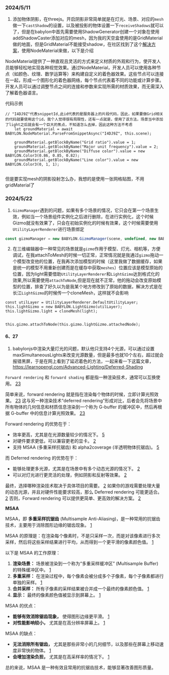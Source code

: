 ### 2024/5/11
1. 添加物体阴影，在threejs。开启阴影非常简单就是在灯光、场景、对应的`mesh`做一下`castShadow`的设置，以及被投影的物体设置一下`receiveShadows`就可以了，但是在babylon中首先需要使用ShadowGenerator创建一个对象在使用addShadowCaster添加对应的mesh，因为我的天空盒使用的是GridMaterial做的地面，但是GridMaterial不能接受shadow，在社区找到了这个[解决方案](https://forum.babylonjs.com/t/is-gridmaterial-unable-to-receive-shadows/27056)，使用NodeMaterial来做，以下是介绍

NodeMaterial提供了一种直观且灵活的方式来定义材质的外观和行为，使开发人员能够轻松地实现各种视觉效果。通过NodeMaterial，开发人员可以使用各种节点（如颜色、纹理、数学运算等）来构建自定义的着色器效果。这些节点可以连接在一起，形成一个图形化的着色器网络，每个节点代表着不同的功能或计算步骤。开发人员可以通过调整节点之间的连接和参数来实现所需的材质效果，而无需深入了解着色器语言。

代码示例
```tsx
// "I4DJ9Z"代表snippetId,此id代表的是服务器上的片段代码，因此，如果要做Grid相关的代码就要使用这个id，我个人觉得很有局限性，还有一点就是，使用了该方法，场景当中添加了light之后就会有一个巨大的焦点，不知道怎么去掉，因此这种方法不考虑
    let groundMaterial = await BABYLON.NodeMaterial.ParseFromSnippetAsync("I4DJ9Z", this.scene);
    
    groundMaterial.getBlockByName("Grid ratio").value = 1;
    groundMaterial.getBlockByName("Major unit frequency").value = 2;
    groundMaterial.getBlockByName("Diffuse color").value = new BABYLON.Color3(0.86, 0.85, 0.82);
    groundMaterial.getBlockByName("Line color").value = new BABYLON.Color3(0, 1, 1);
    
```

但是要实现mesh的阴影投射怎么办，我想的是使用一张网格贴图，不用gridMaterial了


### 2024/5/22
1. `GizmoManager`遇到的问题，如果有多个场景的情况，它只会在第一个场景生效，例如当一个场景组件实例化之后进行删除，在进行实例化，这个时候Gizmo就没有效果了，只会在初始实例化的时候有效果，这个时候需要使用`UtilityLayerRenderer`进行场景绑定
```ts
const gizmoManager = new BABYLON.GizmoManager(scene, undefined, new BABYLON.UtilityLayerRenderer(scene));
```
2. 在三维编辑器中一种常见的场景就是`gizmo`作用于模型、灯光、相机等，方便调试，在我attachToMesh的时候一切正常，正常情况就是我通过`gizmo`拖动一个模型改变他的位置，在我再次添加模型的时候（这里我做了数据缓存，如果是统一的模型不用重新创建而是在缓存中获取`meshes`）位置应该是模型原始的位置，因为light需要借助`UtilityLayerRenderer`和`LightGzimo`达到格式化的效果,所以需要使用`attachToNode`,但是现在就不正常，他的拖动会改变原始模型的位置，排查了好久以为是我某个地方修改到了原始的数据，解决方式是在长江`LightGizmo`的时候传一个cloneMesh，这样就不会影响
```tsx
const utilLayer = UtilityLayerRenderer.DefaultUtilityLayer;
this.lightGizmo = new BABYLON.LightGizmo(utilLayer);
this.lightGizmo.light = cloneMesh(light);


this.gizmo.attachToNode(this.gizmo.lightGizmo.attachedNode);
```


#### 6、27
1. babylonjs中渲染大量灯光的问题，默认他只支持4个光源，可以通过设置maxSimultaneousLights来改变光源数量，但是最多也就10个左右，超过就会报错黑屏，于是在网上看到了延迟着色的方法，一起来看一下这篇文章，https://learnopengl.com/Advanced-Lighting/Deferred-Shading

`Forward rendering` 和 `forward shading` 都是指一种渲染技术，通常可以互换使用。 [2](https://gamedevelopment.tutsplus.com/forward-rendering-vs-deferred-rendering--gamedev-12342a)[3](https://unrealartoptimization.github.io/book/pipelines/forward-vs-deferred/)

简单来说，forward rendering 就是指在渲染每个物体的时候，立即计算光照效果。 [2](https://gamedevelopment.tutsplus.com/forward-rendering-vs-deferred-rendering--gamedev-12342a)[3](https://unrealartoptimization.github.io/book/pipelines/forward-vs-deferred/) 这与另一种渲染技术“deferred rendering”形成对比，后者会先将场景中所有物体的几何信息和材质信息渲染到一个称为 G-buffer 的缓冲区中，然后再根据 G-buffer 中的信息计算光照效果。 [2](https://gamedevelopment.tutsplus.com/forward-rendering-vs-deferred-rendering--gamedev-12342a)[3](https://unrealartoptimization.github.io/book/pipelines/forward-vs-deferred/)

Forward rendering 的优势在于：

* 效率更高，尤其是在光源数量较少的情况下。 [5](https://forums.unrealengine.com/t/why-use-forward-shading/1712026)
* 对硬件要求更低，可以兼容更老的显卡。 [2](https://gamedevelopment.tutsplus.com/forward-rendering-vs-deferred-rendering--gamedev-12342a)
* 支持 MSAA (多重采样抗锯齿) 和 alpha2coverage (半透明物体抗锯齿)。 [5](https://forums.unrealengine.com/t/why-use-forward-shading/1712026)

而 Deferred rendering 的优势在于：

* 能够处理更多光源，尤其是在场景中有多个动态光源的情况下。 [2](https://gamedevelopment.tutsplus.com/forward-rendering-vs-deferred-rendering--gamedev-12342a)
* 可以对灯光进行更灵活的处理，例如阴影和反射等效果。 [2](https://gamedevelopment.tutsplus.com/forward-rendering-vs-deferred-rendering--gamedev-12342a)

最终，选择哪种渲染技术取决于具体项目的需要。 [2](https://gamedevelopment.tutsplus.com/forward-rendering-vs-deferred-rendering--gamedev-12342a) 如果你的游戏需要处理大量的动态光源，并且对硬件性能要求较高，那么 Deferred rendering 可能更适合。 [2](https://gamedevelopment.tutsplus.com/forward-rendering-vs-deferred-rendering--gamedev-12342a) 否则，Forward rendering 可以提供更简单、更高效的解决方案。 [2](https://gamedevelopment.tutsplus.com/forward-rendering-vs-deferred-rendering--gamedev-12342a)



**MSAA**

MSAA，即 **多重采样抗锯齿** (Multisample Anti-Aliasing)，是一种常用的抗锯齿技术，主要用于消除图形边缘的锯齿现象。 [1](https://en.wikipedia.org/wiki/Multisample_anti-aliasing)

MSAA 的原理是：在渲染每个像素时，不是只采样一次，而是对该像素进行多次采样，然后将这些采样结果进行平均，从而得到一个更平滑的像素颜色值。 [1](https://en.wikipedia.org/wiki/Multisample_anti-aliasing)

以下是 MSAA 的工作原理：

1. **渲染场景：** 场景被渲染到一个称为“多重采样缓冲区” (Multisample Buffer) 的特殊缓冲区中。 [1](https://en.wikipedia.org/wiki/Multisample_anti-aliasing)
2. **多重采样：** 在渲染过程中，每个像素会被分成多个子像素，每个子像素都进行单独的采样。 [1](https://en.wikipedia.org/wiki/Multisample_anti-aliasing)
3. **合并采样：** 所有子像素的采样结果被合并成一个最终的像素颜色值。 [1](https://en.wikipedia.org/wiki/Multisample_anti-aliasing)
4. **显示：** 最终的像素颜色值被显示到屏幕上。 [1](https://en.wikipedia.org/wiki/Multisample_anti-aliasing)

MSAA 的优点：

* **能够有效消除锯齿现象，** 使得图形边缘更平滑。 [1](https://en.wikipedia.org/wiki/Multisample_anti-aliasing)
* **对性能影响较小，** 尤其是在高分辨率屏幕上。 [1](https://en.wikipedia.org/wiki/Multisample_anti-aliasing)

MSAA 的缺点：

* **无法消除所有锯齿，** 尤其是那些非常小的几何细节，以及那些在屏幕上移动速度非常快的物体。 [1](https://en.wikipedia.org/wiki/Multisample_anti-aliasing)
* **会增加渲染负担，** 尤其是在高采样率的情况下。 [1](https://en.wikipedia.org/wiki/Multisample_anti-aliasing)

总的来说，MSAA 是一种有效且常用的抗锯齿技术，能够显著改善图形质量。 
